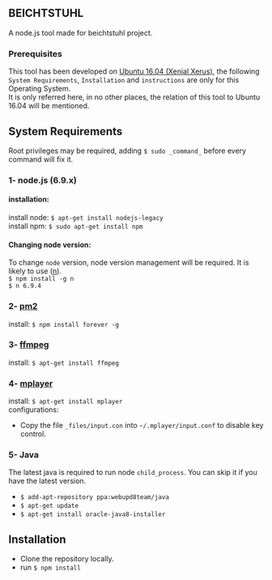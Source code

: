 ## BEICHTSTUHL
A node.js tool made for beichtstuhl project.

### Prerequisites
This tool has been developed on [Ubuntu 16.04 (Xenial Xerus)](http://releases.ubuntu.com/16.04/), the following `System Requirements`, `Installation` and `instructions` are only for this Operating System.  
It is only referred here, in no other places, the relation of this tool to Ubuntu 16.04 will be mentioned.

## System Requirements
Root privileges may be required, adding `$ sudo _command_` before every command will fix it.
### 1- node.js (6.9.x)
#### installation:  
  install node: `$ apt-get install nodejs-legacy`  
  install npm: `$ sudo apt-get install npm`

#### Changing node version:
  To change `node` version, node version management will be required. It is likely to use ([n](https://github.com/tj/n)).  
  `$ npm install -g n`  
  `$ n 6.9.4`

### 2- [pm2](https://github.com/Unitech/pm2)
install: `$ npm install forever -g`

### 3- [ffmpeg](https://www.ffmpeg.org/)
install: `$ apt-get install ffmpeg`

### 4- [mplayer](http://www.mplayerhq.hu/)
install: `$ apt-get install mplayer`  
configurations:
- Copy the file `_files/input.con` into `~/.mplayer/input.conf` to disable key control.

### 5- Java
The latest java is required to run node `child_process`. You can skip it if you have the latest version.
- `$ add-apt-repository ppa:webupd8team/java`  
- `$ apt-get update`
- `$ apt-get install oracle-java8-installer`


## Installation

- Clone the repository locally.
- run `$ npm install`
